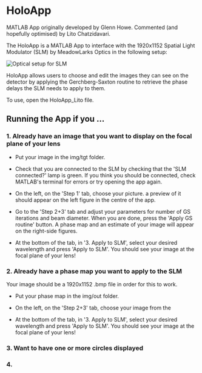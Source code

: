 # HoloApp

MATLAB App originally developed by Glenn Howe. Commented (and hopefully optimised) by Lito Chatzidavari.

The HoloApp is a MATLAB App to interface with the 1920x1152 Spatial Light Modulator (SLM) by MeadowLarks Optics in the following setup:

![Optical setup for SLM](SLM_setup.png)


HoloApp allows users to choose and edit the images they can see on the detector by applying the Gerchberg-Saxton routine to retrieve the phase delays the SLM needs to apply to them.


To use, open the HoloApp_Lito file.


## Running the App if you ...

### 1. Already have an image that you want to display on the focal plane of your lens

- Put your image in the img/tgt folder.

- Check that you are connected to the SLM by checking that the 'SLM connected?' lamp is green. If you think you should be connected, check MATLAB's terminal for errors or try opening the app again.

- On the left, on the 'Step 1' tab, choose your picture. a preview of it should appear on the left figure in the centre of the app.

- Go to the 'Step 2+3' tab and adjust your parameters for number of GS iterations and beam diameter. When you are done, press the 'Apply GS routine' button. A phase map and an estimate of your image will appear on the right-side figures.

- At the bottom of the tab, in '3. Apply to SLM', select your desired wavelength and press 'Apply to SLM'. You should see your image at the focal plane of your lens!

### 2. Already have a phase map you want to apply to the SLM

Your image should be a 1920x1152 .bmp file in order for this to work.

- Put your phase map in the img/out folder.

- On the left, on the 'Step 2+3' tab, choose your image from the

- At the bottom of the tab, in '3. Apply to SLM', select your desired wavelength and press 'Apply to SLM'. You should see your image at the focal plane of your lens!

### 3. Want to have one or more circles displayed

### 4. 